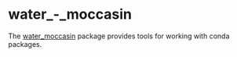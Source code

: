 # water_-_moccasin

The [water_moccasin](https://animalia.bio/water-moccasin) package provides tools for working with conda packages.

